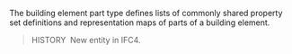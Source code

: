The building element part type defines lists of commonly shared property set definitions and representation maps of parts of a building element.

> HISTORY&nbsp; New entity in IFC4.
